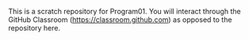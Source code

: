 This is a scratch repository for Program01.  You will interact through the GitHub Classroom (https://classroom.github.com) as opposed to the repository here.  
